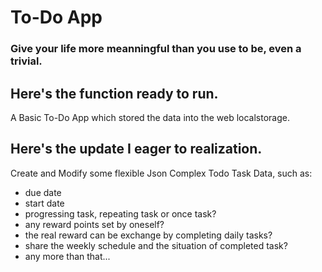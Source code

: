 # To-Do App
### Give your life more meanningful than you use to be, even a trivial.

## Here's the function ready to run.
A Basic To-Do App which stored the data into the web localstorage.

## Here's the update I eager to realization.
Create and Modify some flexible Json Complex Todo Task Data, such as:
- due date
- start date
- progressing task, repeating task or once task?
- any reward points set by oneself?
- the real reward can be exchange by completing daily tasks?
- share the weekly schedule and the situation of completed task?
- any more than that...
